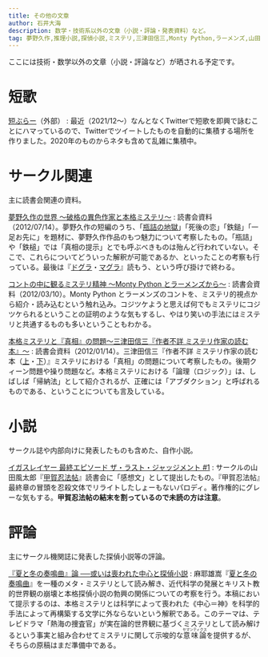 ```yaml
---
title: その他の文章
author: 石井大海
description: 数学・技術系以外の文章（小説・評論・発表資料）など。
tag: 夢野久作,推理小説,探偵小説,ミステリ,三津田信三,Monty Python,ラーメンズ,山田風太郎
---
```

ここには技術・数学以外の文章（小説・評論など）が晒される予定です。

短歌
====
[短ぶらー](https://tanka.konn-san.com)（外部）
:   最近（2021/12〜）なんとなくTwitterで短歌を即興で詠むことにハマっているので、Twitterでツイートしたものを自動的に集積する場所を作りました。2020年のものからネタも含めて乱雑に集積中。

サークル関連
==========
主に読書会関連の資料。

[夢野久作の世界 ～破格の異色作家と本格ミステリ～](/writing/yume-q.html)
:    読書会資料（2012/07/14）。夢野久作の短編のうち、「[瓶詰の地獄](asin:4041366143)」「死後の恋」「鉄鎚」「一足お先に」を題材に、夢野久作作品のもつ魅力について考察したもの。「瓶詰」や「鉄槌」では「真相の提示」とでも呼ぶべきものは殆んど行われていない。そこで、これらについてどういった解釈が可能であるか、といったことの考察も行っている。最後は『[ドグラ](asin:4041366038)・[マグラ](asin:4041366046)』読もう、という呼び掛けで終わる。

[コントの中に観るミステリ精神 〜Monty Python とラーメンズから〜](/writing/mystery-in-sketch.html)
:    読書会資料（2012/03/10）。Monty Python とラーメンズのコントを、ミステリ的視点から紹介・読み込むという触れ込み。コジツケようと思えば何でもミステリにコジツケられるということの証明のような気もするし、やはり笑いの手法にはミステリと共通するものも多いということもわかる。

[本格ミステリと『真相』の問題〜三津田信三『作者不詳 ミステリ作家の読む本』〜](/writing/sakusha-fushou.html)
:    読書会資料（2012/01/14）。三津田信三『作者不詳 ミステリ作家の読む本（[上](asin:4062766213)・[下](asin:4062766221)）』ミステリにおける「真相」の問題について考察したもの。後期クィーン問題や操り問題など。本格ミステリにおける「論理（ロジック）」は、しばしば「帰納法」として紹介されるが、正確には「アブダクション」と呼ばれるものである、ということについても言及している。

小説
====
サークル誌や内部向けに発表したものも含めた、自作小説。

[イガスレイヤー 最終エピソード ザ・ラスト・ジャッジメント #1](/writing/igaslayer.html)
:    サークルの山田風太郎『[甲賀忍法帖](asin:4062639440)』読書会に「感想文」として提出したもの。『甲賀忍法帖』最終章の冒頭を忍殺文体でリライトしたしょーもないパロディ。著作権的にグレーな気もする。**甲賀忍法帖の結末を割っているので未読の方は注意**。

評論
====
主にサークル機関誌に発表した探偵小説等の評論。

[『夏と冬の奏鳴曲』論 ──或いは喪われた中心と探偵小説](/writing/natsuhuyu.html)
:    麻耶雄嵩『[夏と冬の奏鳴曲](asin:4062638916)』を一種のメタ・ミステリとして読み解き、近代科学の発展とキリスト教的世界観の崩壊と本格探偵小説の勃興の関係についての考察を行う。本稿において提示するのは、本格ミステリとは科学によって喪われた《中心＝神》を科学的手法によって再構築する文学に外ならないという解釈である。このテーマは、テレビドラマ「熱海の捜査官」が実在論的世界観に基づくミステリとして読み解けるという事実と組み合わせてミステリに関して示唆的な<ruby>意味論<rp>（</rp><rt>セマンティクス</rt><rp>）</rp></ruby>を提供するが、そちらの原稿はまだ準備中である。

